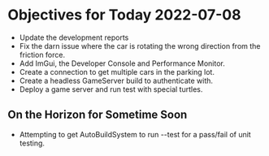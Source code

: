 # Objectives for Today 2022-07-08

- Update the development reports
- Fix the darn issue where the car is rotating the wrong direction from the friction force.
- Add ImGui, the Developer Console and Performance Monitor.
- Create a connection to get multiple cars in the parking lot.
- Create a headless GameServer build to authenticate with.
- Deploy a game server and run test with special turtles.

## On the Horizon for Sometime Soon

- Attempting to get AutoBuildSystem to run --test for a pass/fail of unit testing.

